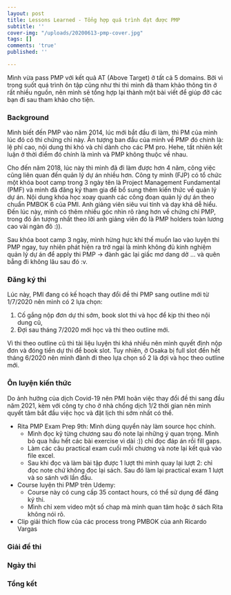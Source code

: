 ```yaml
---
layout: post
title: Lessons Learned - Tổng hợp quá trình đạt được PMP
subtitle: ''
cover-img: "/uploads/20200613-pmp-cover.jpg"
tags: []
comments: 'true'
published: ''

---
```

Mình vừa pass PMP với kết quả AT (Above Target) ở tất cả 5 domains. Bởi vì trong suốt quá trình ôn tập cũng như thi thì mình đã tham khảo thông tin ở rất nhiều nguồn, nên mình sẽ tổng hợp lại thành một bài viết để giúp đỡ các bạn đi sau tham khảo cho tiện.

### Background

Mình biết đến PMP vào năm 2014, lúc mới bắt đầu đi làm, thì PM của mình lúc đó có thi chứng chỉ này. Ấn tượng ban đầu của mình về PMP đó chính là: lệ phí cao, nội dung thi khó và chỉ dành cho các PM pro. Hehe, tất nhiên kết luận ở thời điểm đó chính là mình và PMP không thuộc về nhau.

Cho đến năm 2018, lúc này thì mình đã đi làm được hơn 4 năm, công việc cũng liên quan đến quản lý dự án nhiều hơn. Công ty mình (FJP) có tổ chức một khóa boot camp trong 3 ngày tên là Project Management Fundamental (PMF) và mình đã đăng ký tham gia để bổ sung thêm kiến thức về quản lý dự án. Nội dung khóa học xoay quanh các công đoạn quản lý dự án theo chuẩn PMBOK 6 của PMI. Anh giảng viên siêu vui tính và dạy khá dễ hiểu. Đến lúc này, mình có thêm nhiều góc nhìn rõ ràng hơn về chứng chỉ PMP, trong đó ấn tượng nhất theo lời anh giảng viên đó là PMP holders toàn lương cao vài ngàn đô :)).

Sau khóa boot camp 3 ngày, mình hừng hực khí thế muốn lao vào luyện thi PMP ngay, tuy nhiên phát hiện ra trở ngại là mình không đủ kinh nghiệm quản lý dự án để apply thi PMP -> đành gác lại giấc mơ dang dở ... và quên bẵng đi không lâu sau đó :v.

### Đăng ký thi

Lúc này, PMI đang có kế hoạch thay đổi đề thi PMP sang outline mới từ 1/7/2020 nên mình có 2 lựa chọn:

1. Cố gắng nộp đơn dự thi sớm, book slot thi và học để kịp thi theo nội dung cũ,
2. Đợi sau tháng 7/2020 mới học và thi theo outline mới.

Vì thi theo outline cũ thì tài liệu luyện thi khá nhiều nên mình quyết định nộp đơn và đóng tiền dự thi để book slot. Tuy nhiên, ở Osaka bị full slot đến hết tháng 6/2020 nên mình đành đi theo lựa chọn số 2 là đợi và học theo outline mới.

### Ôn luyện kiến thức

Do ảnh hưởng của dịch Covid-19 nên PMI hoãn việc thay đổi đề thi sang đầu năm 2021, kèm với công ty cho ở nhà chống dịch 1/2 thời gian nên mình quyết tâm bắt đầu việc học và đặt lịch thi sớm nhất có thể.

* Rita PMP Exam Prep 9th: Mình dùng quyển này làm source học chính.
  * Mình đọc kỹ từng chương sau đó note lại những ý quan trọng. Mình bỏ qua hầu hết các bài exercise vì dài :)) chỉ đọc đáp án rồi fill gaps.
  * Làm các câu practical exam cuối mỗi chương và note lại kết quả vào file excel. 
  * Sau khi đọc và làm bài tập được 1 lượt thì mình quay lại lượt 2: chỉ đọc note chứ không đọc lại sách. Sau đó làm lại practical exam 1 lượt và so sánh với lần đầu.
* Course luyện thi PMP trên Udemy:
  * Course này có cung cấp 35 contact hours, có thể sử dụng để đăng ký thi.
  * Mình chỉ xem video một số chap mà mình quan tâm hoặc ở sách Rita không nói rõ.
* Clip giải thích flow của các process trong PMBOK của anh Ricardo Vargas

### Giải đề thi

### Ngày thi

### Tổng kết